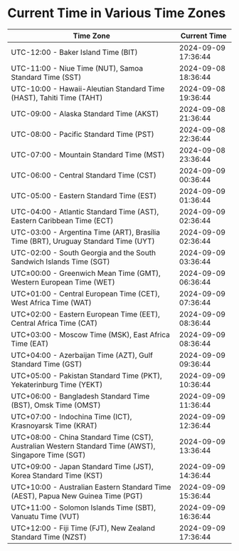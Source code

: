 # Current Time in Various Time Zones

| Time Zone | Current Time |
|-----------|--------------|
| UTC-12:00 - Baker Island Time (BIT) | 2024-09-09 17:36:44 |
| UTC-11:00 - Niue Time (NUT), Samoa Standard Time (SST) | 2024-09-08 18:36:44 |
| UTC-10:00 - Hawaii-Aleutian Standard Time (HAST), Tahiti Time (TAHT) | 2024-09-08 19:36:44 |
| UTC-09:00 - Alaska Standard Time (AKST) | 2024-09-08 21:36:44 |
| UTC-08:00 - Pacific Standard Time (PST) | 2024-09-08 22:36:44 |
| UTC-07:00 - Mountain Standard Time (MST) | 2024-09-08 23:36:44 |
| UTC-06:00 - Central Standard Time (CST) | 2024-09-09 00:36:44 |
| UTC-05:00 - Eastern Standard Time (EST) | 2024-09-09 01:36:44 |
| UTC-04:00 - Atlantic Standard Time (AST), Eastern Caribbean Time (ECT) | 2024-09-09 02:36:44 |
| UTC-03:00 - Argentina Time (ART), Brasília Time (BRT), Uruguay Standard Time (UYT) | 2024-09-09 02:36:44 |
| UTC-02:00 - South Georgia and the South Sandwich Islands Time (SGT) | 2024-09-09 03:36:44 |
| UTC±00:00 - Greenwich Mean Time (GMT), Western European Time (WET) | 2024-09-09 06:36:44 |
| UTC+01:00 - Central European Time (CET), West Africa Time (WAT) | 2024-09-09 07:36:44 |
| UTC+02:00 - Eastern European Time (EET), Central Africa Time (CAT) | 2024-09-09 08:36:44 |
| UTC+03:00 - Moscow Time (MSK), East Africa Time (EAT) | 2024-09-09 08:36:44 |
| UTC+04:00 - Azerbaijan Time (AZT), Gulf Standard Time (GST) | 2024-09-09 09:36:44 |
| UTC+05:00 - Pakistan Standard Time (PKT), Yekaterinburg Time (YEKT) | 2024-09-09 10:36:44 |
| UTC+06:00 - Bangladesh Standard Time (BST), Omsk Time (OMST) | 2024-09-09 11:36:44 |
| UTC+07:00 - Indochina Time (ICT), Krasnoyarsk Time (KRAT) | 2024-09-09 12:36:44 |
| UTC+08:00 - China Standard Time (CST), Australian Western Standard Time (AWST), Singapore Time (SGT) | 2024-09-09 13:36:44 |
| UTC+09:00 - Japan Standard Time (JST), Korea Standard Time (KST) | 2024-09-09 14:36:44 |
| UTC+10:00 - Australian Eastern Standard Time (AEST), Papua New Guinea Time (PGT) | 2024-09-09 15:36:44 |
| UTC+11:00 - Solomon Islands Time (SBT), Vanuatu Time (VUT) | 2024-09-09 16:36:44 |
| UTC+12:00 - Fiji Time (FJT), New Zealand Standard Time (NZST) | 2024-09-09 17:36:44 |
